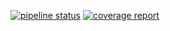 [![pipeline status](https://git.haw-hamburg.de/wp-webbrowser-browser-frosted/frosted-browser/badges/master/pipeline.svg)](https://git.haw-hamburg.de/wp-webbrowser-browser-frosted/frosted-browser/-/commits/master)
[![coverage report](https://git.haw-hamburg.de/wp-webbrowser-browser-frosted/frosted-browser/badges/master/coverage.svg)](https://git.haw-hamburg.de/wp-webbrowser-browser-frosted/frosted-browser/-/commits/master)